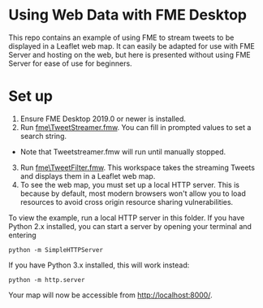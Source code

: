 # Using Web Data with FME Desktop

This repo contains an example of using FME to stream tweets to be displayed in a Leaflet web map. It can easily be adapted for use with FME Server and hosting on the web, but here is presented without using FME Server for ease of use for beginners.

# Set up

1. Ensure FME Desktop 2019.0 or newer is installed.
2. Run [fme\TweetStreamer.fmw](fme\TweetStreamer.fmw). You can fill in prompted values to set a search string.
  - Note that Tweetstreamer.fmw will run until manually stopped.
3. Run [fme\TweetFilter.fmw](fme\TweetFilter.fmw). This workspace takes the streaming Tweets and displays them in a Leaflet web map.
4. To see the web map, you must set up a local HTTP server. This is because by default, most modern browsers won't allow you to load resources to avoid cross origin resource sharing vulnerabilities.

To view the example, run a local HTTP server in this folder. If you have Python 2.x installed, you can start a server by opening your terminal and entering

`python -m SimpleHTTPServer`

If you have Python 3.x installed, this will work instead:

`python -m http.server`

Your map will now be accessible from [http://localhost:8000/](http://localhost:8000/).
